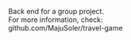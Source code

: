 Back end for a group project. <br>
For more information, check:<br>
github.com/MajuSoler/travel-game
